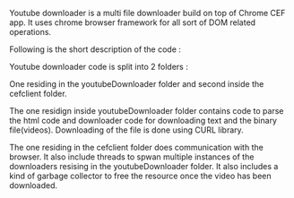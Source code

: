 Youtube downloader is a multi file downloader build on top of Chrome CEF app.
It uses chrome browser framework for all sort of DOM related operations.

Following is the short description of the code :

Youtube downloader code is split into 2 folders :

One residing in the youtubeDownloader folder and second inside the cefclient folder.

The one residign inside youtubeDownloader folder contains code to parse the html code and downloader code 
for downloading text and the binary file(videos). Downloading of the file is done using CURL library.

The one residing in the cefclient folder does communication with the browser. It also include threads to spwan multiple
instances of the downloaders resising in the youtubeDownloader folder. It also includes a kind of garbage collector to free
the resource once the video has been downloaded.

